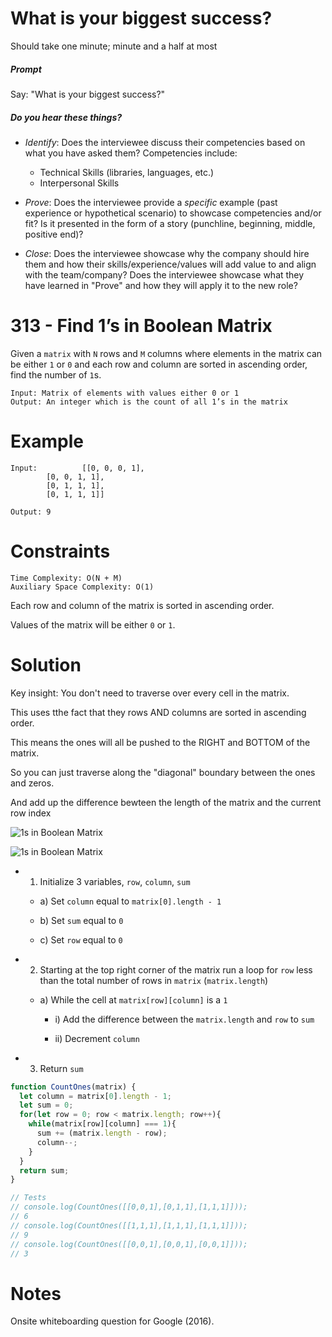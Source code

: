 # What is your biggest success?

Should take one minute; minute and a half at most

##### Prompt

Say: "What is your biggest success?"

##### Do you hear these things?

- *Identify*: Does the interviewee discuss their competencies based on what you have asked them? Competencies include:
   - Technical Skills (libraries, languages, etc.)
   - Interpersonal Skills  


- *Prove*: Does the interviewee provide a _specific_ example (past experience or hypothetical scenario)  to showcase competencies and/or fit? Is it presented in the form of a story (punchline, beginning, middle, positive end)?


- *Close*: Does the interviewee showcase why the company should hire them and how their skills/experience/values will add value to and align with the team/company? Does the interviewee showcase what they have learned in "Prove" and how they will apply it to the new role?

# 313 - Find 1’s in Boolean Matrix

Given a `matrix` with `N` rows and `M` columns where elements in the matrix can be either `1` or `0` and each row and column are sorted in ascending order, find the number of `1`s.

```
Input: Matrix of elements with values either 0 or 1
Output: An integer which is the count of all 1’s in the matrix
```

# Example
```
Input:          [[0, 0, 0, 1],
		[0, 0, 1, 1],
		[0, 1, 1, 1],
		[0, 1, 1, 1]]

Output: 9
```
# Constraints
```
Time Complexity: O(N + M)
Auxiliary Space Complexity: O(1)
```
Each row and column of the matrix is sorted in ascending order.

Values of the matrix will be either `0` or `1`.

# Solution

Key insight: You don't need to traverse over every cell in the matrix.

This uses tthe fact that they rows AND columns are sorted in ascending order.

This means the ones will all be pushed to the RIGHT and BOTTOM of the matrix.

So you can just traverse along the "diagonal" boundary between the ones and zeros.

And add up the difference bewteen the length of the matrix and the current row index

![1s in Boolean Matrix](https://res.cloudinary.com/outco-io/image/upload/v1537401664/1s_in_Boolean_Matrix_1.png)

![1s in Boolean Matrix](https://res.cloudinary.com/outco-io/image/upload/v1537401666/1s_in_Boolean_Matrix_2.png)



* 1) Initialize 3 variables, `row`, `column`, `sum`

  * a) Set `column` equal to `matrix[0].length - 1`

  * b) Set `sum` equal to `0`

  * c) Set `row` equal to `0`

* 2) Starting at the top right corner of the matrix run a loop for `row` less than the total number of rows in `matrix` (`matrix.length`)

  * a) While the cell at `matrix[row][column]` is a `1`

    * i) Add the difference between the `matrix.length` and `row` to `sum`

    * ii) Decrement `column`

* 3) Return `sum`


```javascript
function CountOnes(matrix) {
  let column = matrix[0].length - 1;
  let sum = 0;
  for(let row = 0; row < matrix.length; row++){
    while(matrix[row][column] === 1){
      sum += (matrix.length - row);
      column--;
    }
  }
  return sum;
}

// Tests
// console.log(CountOnes([[0,0,1],[0,1,1],[1,1,1]]));
// 6
// console.log(CountOnes([[1,1,1],[1,1,1],[1,1,1]]));
// 9
// console.log(CountOnes([[0,0,1],[0,0,1],[0,0,1]]));
// 3
```

# Notes

Onsite whiteboarding question for Google (2016).
